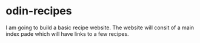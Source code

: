# odin-recipes
I am going to build a basic recipe website.
The website will consit of a main index pade which will have links to a few recipes. 